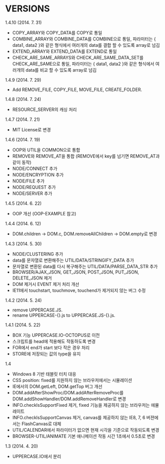 VERSIONS
========
1.4.10 (2014. 7. 31)
- COPY_ARRAY와 COPY_DATA를 COPY로 통일
- COMBINE_ARRAY와 COMBINE_DATA를 COMBINE으로 통일, 파라미터는 { data1, data2 }와 같은 형식에서 여러개의 data를 결합 할 수 있도록 array로 넘김
- EXTEND_ARRAY와 EXTEND_DATA를 EXTEND로 통일
- CHECK_ARE_SAME_ARRAYS와 CHECK_ARE_SAME_DATA_SET를 CHECK_ARE_SAME으로 통일, 파라미터는 { data1, data2 }와 같은 형식에서 여러개의 data를 비교 할 수 있도록 array로 넘김

1.4.9 (2014. 7. 29)
- Add REMOVE_FILE, COPY_FILE, MOVE_FILE, CREATE_FOLDER.

1.4.8 (2014. 7. 24)
- RESOURCE_SERVER의 캐싱 처리

1.4.7 (2014. 7. 21)
- MIT License로 변경

1.4.6 (2014. 7. 19)
- OOP와 UTIL을 COMMON으로 통합
- REMOVE와 REMOVE_AT을 통합 (REMOVE에서 key를 넘기면 REMOVE_AT과 같이 동작)
- NODE/CONNECT 추가
- NODE/ENCRYPTION 추가
- NODE/FILE 추가
- NODE/REQUEST 추가
- NODE/SERVER 추가

1.4.5 (2014. 6. 22)
- OOP 개선 (OOP-EXAMPLE 참고)

1.4.4 (2014. 6. 12)
- DOM.children -> DOM.c, DOM.removeAllChildren -> DOM.empty로 변경

1.4.3 (2014. 5. 30)
- NODE/CLUSTERING 추가
- data를 문자열로 변환해주는 UTIL/DATA/STRINGIFY_DATA 추가
- 문자열로 변환된 data를 다시 복구해주는 UTIL/DATA/PARSE_DATA_STR 추가
- BROWSER/AJAX_JSON, GET_JSON, POST_JSON, PUT_JSON, DELETE_JSON 제거
- DOM 제거시 EVENT 제거 처리 개선
- IE11에서 touchstart, touchmove, touchend가 제거되지 않는 버그 수정

1.4.2 (2014. 5. 24)
- remove UPPERCASE.JS.
- rename UPPERCASE-{}.js to UPPERCASE.JS-{}.js.

1.4.1 (2014. 5. 22)
- BOX 기능 UPPERCASE.IO-OCTOPUS로 이전
- 스크립트를 head에 적용해도 작동하도록 변경
- FOR에서 end가 start 보다 작은 경우 처리
- STORE에 저장되는 값의 type을 유지

1.4
- Windows 8 기반 태블릿 터치 대응
- CSS position: fixed를 지원하지 않는 브라우저에서는 시뮬레이션
- IE에서의 DOM.getLeft, DOM.getTop 버그 개선
- DOM.addAfterShowProc/DOM.addAfterRemoveProc를 DOM.addShowHandler/DOM.addRemoveHandler로 변경
- INFO.checkIsSupportFixed 제거, fixed 기능을 제공하지 않는 브라우저는 에뮬레이트
- INFO.checkIsSupportCanvas 제거, canvas를 제공하지 않는 IE8, 7, 6 버젼에서는 FlashCanvas로 대체
- UTIL/CALENDAR에서 파라미터가 없으면 현재 시각을 기준으로 작동되도록 변경
- BROWSER-UTIL/ANIMATE 기본 애니메이션 작동 시간 1초에서 0.5초로 변경

1.3 (2014. 4. 20)
- UPPERCASE.IO에서 분리
